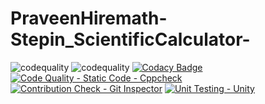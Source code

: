 # PraveenHiremath-Stepin_ScientificCalculator-
![codequality](https://www.code-inspector.com/project/28214/score/svg)
![codequality](https://www.code-inspector.com/project/28214/status/svg)
[![Codacy Badge](https://app.codacy.com/project/badge/Grade/f6e72435976440f5bd6e23e7cc6c8823)](https://www.codacy.com/gh/praveen-1999-dot/PraveenHiremath-Stepin_ScientificCalculator-/dashboard?utm_source=github.com&amp;utm_medium=referral&amp;utm_content=praveen-1999-dot/PraveenHiremath-Stepin_ScientificCalculator-&amp;utm_campaign=Badge_Grade)
[![Code Quality - Static Code - Cppcheck](https://github.com/praveen-1999-dot/PraveenHiremath-Stepin_ScientificCalculator-/actions/workflows/cppcheck.yml/badge.svg)](https://github.com/praveen-1999-dot/PraveenHiremath-Stepin_ScientificCalculator-/actions/workflows/cppcheck.yml)
[![Contribution Check - Git Inspector](https://github.com/praveen-1999-dot/PraveenHiremath-Stepin_ScientificCalculator-/actions/workflows/gitinspector.yml/badge.svg)](https://github.com/praveen-1999-dot/PraveenHiremath-Stepin_ScientificCalculator-/actions/workflows/gitinspector.yml)
[![Unit Testing - Unity](https://github.com/praveen-1999-dot/PraveenHiremath-Stepin_ScientificCalculator-/actions/workflows/unity.yml/badge.svg)](https://github.com/praveen-1999-dot/PraveenHiremath-Stepin_ScientificCalculator-/actions/workflows/unity.yml)

